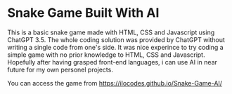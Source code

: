 <h1>Snake Game Built With AI</h1>

This is a basic snake game made with HTML, CSS and Javascript using ChatGPT 3.5. The whole coding solution was provided by ChatGPT without writing a single code from one's side. It was nice experince to try coding a simple game with no prior knowledge to HTML, CSS and Javascript. Hopefully after having grasped front-end languages, i can use AI in near future for my own personel projects.

You can access the game from https://ilocodes.github.io/Snake-Game-AI/
